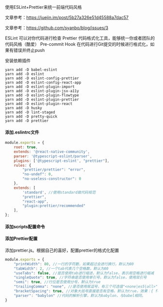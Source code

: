 使用ESLint+Prettier来统一前端代码风格

文章参考：https://juejin.im/post/5b27a326e51d45588a7dac57

文章参考：https://github.com/syanbo/blog/issues/3

ESLint 可以对你代码进行检查
Prettier 代码格式化工具，能够统一你或者团队的代码风格（酷爱）
Pre-commit Hook 在代码进行Git提交的时候进行格式化，如果有错误并终止push

安装依赖插件
```shell script
yarn add -D babel-eslint
yarn add -D eslint
yarn add -D eslint-config-prettier
yarn add -D eslint-config-react-app
yarn add -D eslint-plugin-import
yarn add -D eslint-plugin-jsx-a11y
yarn add -D eslint-plugin-flowtype
yarn add -D eslint-plugin-prettier
yarn add -D eslint-plugin-react
yarn add -D husky
yarn add -D lint-staged
yarn add -D pretty-quick
yarn add -D prettier
```

#### 添加.eslintrc文件
```javascript
module.exports = {
    root: true,
    extends: '@react-native-community',
    parser: '@typescript-eslint/parser',
    plugins: ['@typescript-eslint', "prettier"],
    rules: {
        "prettier/prettier": "error",
        "no-undef": 0,
        "no-useless-constructor": 0
    },
    extends: [
        'standard', //使用standard做代码规范
        "prettier",
        "react-app",
        "plugin:prettier/recommended"
    ],
};
```

#### 添加scripts配置命令



#### 添加Prettier配置

添加prettier.js。根据自己的喜好，配置prettier的格式化配置
```javascript
module.exports = {
    "printWidth": 80, //一行的字符数，如果超过会进行换行，默认为80
    "tabWidth": 2, //一个tab代表几个空格数，默认为80
    "useTabs": false, //是否使用tab进行缩进，默认为false，表示用空格进行缩减
    "singleQuote": true, //字符串是否使用单引号，默认为false，使用双引号
    "semi": true, //行位是否使用分号，默认为true
    "trailingComma": "none", //是否使用尾逗号，有三个可选值"<none|es5|all>"
    "bracketSpacing": true, //对象大括号直接是否有空格，默认为true，效果：{ foo: bar }
    "parser": "babylon" //代码的解析引擎，默认为babylon，与babel相同。
}
```


